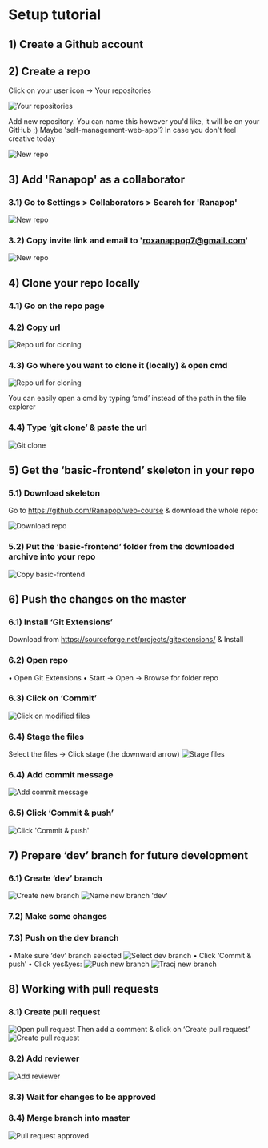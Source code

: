 # Setup tutorial

## 1) Create a Github account
## 2) Create a repo
Click on your user icon -> Your repositories

![Your repositories](https://github.com/Ranapop/web-course/blob/master/images/tutorial/repositories.png)

Add new repository. You can name this however you'd like, it will be on your GitHub ;) Maybe 'self-management-web-app'? In case you don't feel creative today 

![New repo](https://github.com/Ranapop/web-course/blob/master/images/tutorial/new_repo.png)


 ## 3) Add 'Ranapop' as a collaborator
### 3.1) Go to Settings > Collaborators > Search for 'Ranapop'
![New repo](https://github.com/Ranapop/web-course/blob/master/images/tutorial/add_collaborator.png)
### 3.2) Copy invite link and email to 'roxanappop7@gmail.com'

![New repo](https://github.com/Ranapop/web-course/blob/master/images/tutorial/email_invite.png)
## 4) Clone your repo locally
### 4.1) Go on the repo page
### 4.2) Copy url


![Repo url for cloning](https://github.com/Ranapop/web-course/blob/master/images/tutorial/clone_url.png)

### 4.3) Go where you want to clone it (locally) & open cmd


![Repo url for cloning](https://github.com/Ranapop/web-course/blob/master/images/tutorial/repo_local_path.png)

You can easily open a cmd by typing ‘cmd’ instead of the path in the file explorer
### 4.4) Type ‘git clone’ & paste the url

![Git clone](https://github.com/Ranapop/web-course/blob/master/images/tutorial/git_clone.png)

## 5) Get the ‘basic-frontend’ skeleton in your repo
### 5.1) Download skeleton
Go to https://github.com/Ranapop/web-course & download the whole repo:

![Download repo](https://github.com/Ranapop/web-course/blob/master/images/tutorial/download_repo.png)

### 5.2) Put the ‘basic-frontend’ folder from the downloaded archive into your repo


![Copy basic-frontend](https://github.com/Ranapop/web-course/blob/master/images/tutorial/copy_basic_frontend.png)

## 6) Push the changes on the master
### 6.1) Install ‘Git Extensions’
Download from https://sourceforge.net/projects/gitextensions/ & Install
### 6.2) Open repo
•	Open Git Extensions
•	Start -> Open -> Browse for folder repo
### 6.3) Click on ‘Commit’
![Click on modified files](https://github.com/Ranapop/web-course/blob/master/images/tutorial/commit.png)
### 6.4) Stage the files
Select the files -> Click stage (the downward arrow)
![Stage files](https://github.com/Ranapop/web-course/blob/master/images/tutorial/stage.png)
### 6.4) Add commit message
![Add commit message](https://github.com/Ranapop/web-course/blob/master/images/tutorial/commit_message.png)
### 6.5) Click ‘Commit & push’
![Click 'Commit & push'](https://github.com/Ranapop/web-course/blob/master/images/tutorial/commit_push.png)
## 7) Prepare ‘dev’ branch for future development
### 6.1) Create ‘dev’ branch
![Create new branch](https://github.com/Ranapop/web-course/blob/master/images/tutorial/create_dev_branch.png)
![Name new branch 'dev'](https://github.com/Ranapop/web-course/blob/master/images/tutorial/create_dev_branch_2.png)
### 7.2) Make some changes
### 7.3) Push on the dev branch
•	Make sure ‘dev’ branch selected
![Select dev branch](https://github.com/Ranapop/web-course/blob/master/images/tutorial/select_dev_branch.png)
•	Click ‘Commit & push’
•	Click yes&yes:
![Push new branch](https://github.com/Ranapop/web-course/blob/master/images/tutorial/push_new_branch.png)
![Tracj new branch](https://github.com/Ranapop/web-course/blob/master/images/tutorial/track_new_branch.png)
## 8) Working with pull requests
### 8.1) Create pull request
![Open pull request](https://github.com/Ranapop/web-course/blob/master/images/tutorial/open_pull_request.png)
Then add a comment & click on ‘Create pull request’
![Create pull request](https://github.com/Ranapop/web-course/blob/master/images/tutorial/create_pull_request.png)
### 8.2) Add reviewer
![Add reviewer](https://github.com/Ranapop/web-course/blob/master/images/tutorial/pull_request_reviewer.png)
### 8.3) Wait for changes to be approved
### 8.4) Merge branch into master

![Pull request approved](https://github.com/Ranapop/web-course/blob/master/images/tutorial/approved_request.png)
